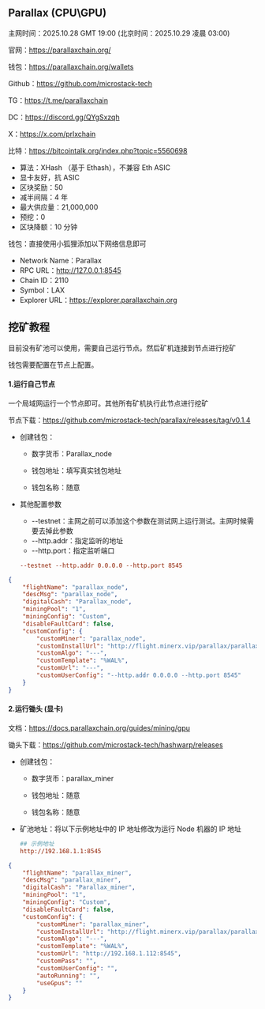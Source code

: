 ## Parallax (CPU\GPU)

主网时间：2025.10.28 GMT 19:00 (北京时间：2025.10.29 凌晨 03:00)

官网：https://parallaxchain.org/

钱包：https://parallaxchain.org/wallets

Github：https://github.com/microstack-tech

TG：https://t.me/parallaxchain

DC：https://discord.gg/QYgSxzqh

X：https://x.com/prlxchain

比特：https://bitcointalk.org/index.php?topic=5560698



- 算法：XHash （基于 Ethash），不兼容 Eth ASIC
- 显卡友好，抗 ASIC
- 区块奖励：50 
- 减半间隔：4 年
- 最大供应量：21,000,000
- 预挖：0
- 区块降额：10 分钟



钱包：直接使用小狐狸添加以下网络信息即可

- Network Name：Parallax
- RPC URL：http://127.0.0.1:8545
- Chain ID：2110
- Symbol：LAX
- Explorer URL：https://explorer.parallaxchain.org





## 挖矿教程

目前没有矿池可以使用，需要自己运行节点。然后矿机连接到节点进行挖矿

钱包需要配置在节点上配置。



#### 1.运行自己节点

一个局域网运行一个节点即可。其他所有矿机执行此节点进行挖矿

节点下载：https://github.com/microstack-tech/parallax/releases/tag/v0.1.4

- 创建钱包：

  - 数字货币：Parallax_node

  - 钱包地址：填写真实钱包地址

  - 钱包名称：随意

- 其他配置参数

  - --testnet：主网之前可以添加这个参数在测试网上运行测试。主网时候需要去掉此参数
  - --http.addr：指定监听的地址
  - --http.port：指定监听端口

  ```ini
  --testnet --http.addr 0.0.0.0 --http.port 8545
  ```



```json
{
    "flightName": "parallax_node",
    "descMsg": "parallax_node",
    "digitalCash": "Parallax_node",
    "miningPool": "1",
    "miningConfig": "Custom",
    "disableFaultCard": false,
    "customConfig": {
        "customMiner": "parallax_node",
        "customInstallUrl": "http://flight.minerx.vip/parallax/parallax_node-v1.2.0.a.tar.gz",
        "customAlgo": "---",
        "customTemplate": "%WAL%",
        "customUrl": "---",
        "customUserConfig": "--http.addr 0.0.0.0 --http.port 8545"
    }
}
```



#### 2.运行锄头 (显卡)

文档：https://docs.parallaxchain.org/guides/mining/gpu

锄头下载：https://github.com/microstack-tech/hashwarp/releases

- 创建钱包：

  - 数字货币：parallax_miner

  - 钱包地址：随意

  - 钱包名称：随意

- 矿池地址：将以下示例地址中的 IP 地址修改为运行 Node 机器的 IP 地址

  ```ini
  ## 示例地址
  http://192.168.1.1:8545
  ```



```json
{
    "flightName": "parallax_miner",
    "descMsg": "parallax_miner",
    "digitalCash": "Parallax_miner",
    "miningPool": "1",
    "miningConfig": "Custom",
    "disableFaultCard": false,
    "customConfig": {
        "customMiner": "parallax_miner",
        "customInstallUrl": "http://flight.minerx.vip/parallax/parallax_miner-v1.2.0.a.tar.gz",
        "customAlgo": "---",
        "customTemplate": "%WAL%",
        "customUrl": "http://192.168.1.112:8545",
        "customPass": "",
        "customUserConfig": "",
        "autoRunning": "",
        "useGpus": ""
    }
}
```





